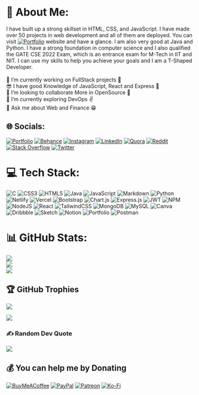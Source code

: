 # 💫 About Me:
I have built up a strong skillset in HTML, CSS, and JavaScript. I have made over 50 projects in web development and all of them are deployed. You can visit [![Portfolio](https://img.shields.io/badge/My-Portfolio-red)](https://portfolio-of-abhishek.netlify.app/) website and have a glance. I am also very good at Java and Python. I have a strong foundation in computer science and I also qualified the GATE CSE 2022 Exam, which is an entrance exam for M-Tech in IIT and NIT. I can use my skills to help you achieve your goals and I am a T-Shaped Developer.<br><br>🔭 I’m currently working on FullStack projects 🤯<br>😎 I have good Knowledge of JavaScript, React and Express 🤩<br>👯 I’m looking to collaborate More in OpenSource 🙂<br>🌱 I’m currently exploring DevOps ✌️<br>💬 Ask me about Web and Finance 😁


## 🌐 Socials:
[![Portfolio](https://img.shields.io/badge/My-Portfolio-red)](https://portfolio-of-abhishek.netlify.app/)
[![Behance](https://img.shields.io/badge/Behance-1769ff?logo=behance&logoColor=white)](https://behance.net/abhisheksingh439) [![Instagram](https://img.shields.io/badge/Instagram-%23E4405F.svg?logo=Instagram&logoColor=white)](https://instagram.com/abhii_._shekk) [![LinkedIn](https://img.shields.io/badge/LinkedIn-%230077B5.svg?logo=linkedin&logoColor=white)](https://linkedin.com/in/abhishek-singh-fm) [![Quora](https://img.shields.io/badge/Quora-%23B92B27.svg?logo=Quora&logoColor=white)](https://quora.com/profile/Abhishek-Singh-5489) [![Reddit](https://img.shields.io/badge/Reddit-%23FF4500.svg?logo=Reddit&logoColor=white)](https://reddit.com/user/Ok-Cheek263) [![Stack Overflow](https://img.shields.io/badge/-Stackoverflow-FE7A16?logo=stack-overflow&logoColor=white)](https://stackoverflow.com/users/20893526) [![Twitter](https://img.shields.io/badge/Twitter-%231DA1F2.svg?logo=Twitter&logoColor=white)](https://twitter.com/abhishe64669226) 

# 💻 Tech Stack:
![C](https://img.shields.io/badge/c-%2300599C.svg?style=flat&logo=c&logoColor=white) ![CSS3](https://img.shields.io/badge/css3-%231572B6.svg?style=flat&logo=css3&logoColor=white) ![HTML5](https://img.shields.io/badge/html5-%23E34F26.svg?style=flat&logo=html5&logoColor=white) ![Java](https://img.shields.io/badge/java-%23ED8B00.svg?style=flat&logo=java&logoColor=white) ![JavaScript](https://img.shields.io/badge/javascript-%23323330.svg?style=flat&logo=javascript&logoColor=%23F7DF1E) ![Markdown](https://img.shields.io/badge/markdown-%23000000.svg?style=flat&logo=markdown&logoColor=white) ![Python](https://img.shields.io/badge/python-3670A0?style=flat&logo=python&logoColor=ffdd54) ![Netlify](https://img.shields.io/badge/netlify-%23000000.svg?style=flat&logo=netlify&logoColor=#00C7B7) ![Vercel](https://img.shields.io/badge/vercel-%23000000.svg?style=flat&logo=vercel&logoColor=white) ![Bootstrap](https://img.shields.io/badge/bootstrap-%23563D7C.svg?style=flat&logo=bootstrap&logoColor=white) ![Chart.js](https://img.shields.io/badge/chart.js-F5788D.svg?style=flat&logo=chart.js&logoColor=white) ![Express.js](https://img.shields.io/badge/express.js-%23404d59.svg?style=flat&logo=express&logoColor=%2361DAFB) ![JWT](https://img.shields.io/badge/JWT-black?style=flat&logo=JSON%20web%20tokens) ![NPM](https://img.shields.io/badge/NPM-%23000000.svg?style=flat&logo=npm&logoColor=white) ![NodeJS](https://img.shields.io/badge/node.js-6DA55F?style=flat&logo=node.js&logoColor=white) ![React](https://img.shields.io/badge/react-%2320232a.svg?style=flat&logo=react&logoColor=%2361DAFB) ![TailwindCSS](https://img.shields.io/badge/tailwindcss-%2338B2AC.svg?style=flat&logo=tailwind-css&logoColor=white) ![MongoDB](https://img.shields.io/badge/MongoDB-%234ea94b.svg?style=flat&logo=mongodb&logoColor=white) ![MySQL](https://img.shields.io/badge/mysql-%2300f.svg?style=flat&logo=mysql&logoColor=white) ![Canva](https://img.shields.io/badge/Canva-%2300C4CC.svg?style=flat&logo=Canva&logoColor=white) ![Dribbble](https://img.shields.io/badge/Dribbble-EA4C89?style=flat&logo=dribbble&logoColor=white) ![Sketch](https://img.shields.io/badge/Sketch-FFB387?style=flat&logo=sketch&logoColor=black) ![Notion](https://img.shields.io/badge/Notion-%23000000.svg?style=flat&logo=notion&logoColor=white) ![Portfolio](https://img.shields.io/badge/Portfolio-%23000000.svg?style=flat&logo=firefox&logoColor=#FF7139) ![Postman](https://img.shields.io/badge/Postman-FF6C37?style=flat&logo=postman&logoColor=white)
# 📊 GitHub Stats:
![](https://github-readme-stats.vercel.app/api?username=Abhishekfm&theme=flag-india&hide_border=false&include_all_commits=false&count_private=false)<br/>
![](https://github-readme-streak-stats.herokuapp.com/?user=Abhishekfm&theme=flag-india&hide_border=false)<br/>
![](https://github-readme-stats.vercel.app/api/top-langs/?username=Abhishekfm&theme=flag-india&hide_border=false&include_all_commits=false&count_private=false&layout=compact)

## 🏆 GitHub Trophies
![](https://github-profile-trophy.vercel.app/?username=Abhishekfm&theme=algolia&no-frame=false&no-bg=true&margin-w=4)

[![](https://visitcount.itsvg.in/api?id=Abhishekfm&icon=0&color=0)](https://visitcount.itsvg.in)

### ✍️ Random Dev Quote
![](https://quotes-github-readme.vercel.app/api?type=horizontal&theme=light)

  ## 💰 You can help me by Donating
  [![BuyMeACoffee](https://img.shields.io/badge/Buy%20Me%20a%20Coffee-ffdd00?style=for-the-badge&logo=buy-me-a-coffee&logoColor=black)](https://buymeacoffee.com/abhisheksi6) [![PayPal](https://img.shields.io/badge/PayPal-00457C?style=for-the-badge&logo=paypal&logoColor=white)](https://paypal.me/abhishefm) [![Patreon](https://img.shields.io/badge/Patreon-F96854?style=for-the-badge&logo=patreon&logoColor=white)](https://patreon.com/85055771) [![Ko-Fi](https://img.shields.io/badge/Ko--fi-F16061?style=for-the-badge&logo=ko-fi&logoColor=white)](https://ko-fi.com/abhisheksingh4066) 

  
<!-- Proudly created with GPRM ( https://gprm.itsvg.in ) -->

